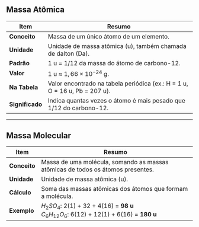## Massa Atômica

|**Item**|**Resumo**|
|---|---|
|**Conceito**|Massa de um único átomo de um elemento.|
|**Unidade**|Unidade de massa atômica (u), também chamada de dalton (Da).|
|**Padrão**|1 u = 1/12 da massa do átomo de carbono-12.|
|**Valor**|1 u ≈ $1,66 \times 10^{-24}$ g.|
|**Na Tabela**|Valor encontrado na tabela periódica (ex.: H = 1 u, O = 16 u, Pb = 207 u).|
|**Significado**|Indica quantas vezes o átomo é mais pesado que 1/12 do carbono-12.|

---

## Massa Molecular

| **Item**     | **Resumo**                                                                                     |
| ------------ | ---------------------------------------------------------------------------------------------- |
| **Conceito** | Massa de uma molécula, somando as massas atômicas de todos os átomos presentes.                |
| **Unidade**  | Unidade de massa atômica (u).                                                                  |
| **Cálculo**  | Soma das massas atômicas dos átomos que formam a molécula.                                     |
| **Exemplo**  | $H_2SO_4$: 2(1) + 32 + 4(16) = **98 u**  <br>$C_6H_{12}O_6$: 6(12) + 12(1) + 6(16) = **180 u** |